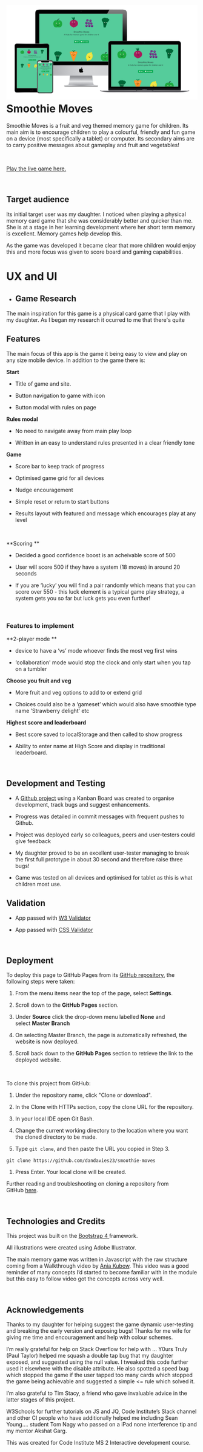 ![Mock=up](assets/images/readmeimages/mockup.png)
Smoothie Moves
==============

Smoothie Moves is a fruit and veg themed memory game for children. Its main aim is to encourage children to play a colourful, friendly and fun game on a device (most specifically a tablet) or computer. Its secondary aims are to carry positive messages about gameplay and fruit and vegetables!

 

[Play the live game here.](https://dandavies23.github.io/smoothie-moves/)

 

Target audience
---------------

Its initial target user was my daughter. I noticed when playing a physical memory card game that she was considerably better and quicker than me. She is at a stage in her learning development where her short term memory is excellent. Memory games help develop this.

As the game was developed it became clear that more children would enjoy this and more focus was given to score board and gaming capabilities. 


# UX and UI

* ## Game Research

The main inspiration for this game is a physical card game that I play with my daughter. As I began my research it ocurred to me that there's quite 
 

Features
--------

The main focus of this app is the game it being easy to view and play on any size mobile device. In addition to the game there is:

**Start**

-   Title of game and site. 

-   Button navigation to game with icon

-   Button modal with rules on page

**Rules modal**

-   No need to navigate away from main play loop

-   Written in an easy to understand rules presented in a clear friendly tone

**Game**

-   Score bar to keep track of progress

-   Optimised game grid for all devices

-   Nudge encouragement

-   Simple reset or return to start buttons

-   Results layout with featured and message which encourages play at any level

 

**Scoring **

-   Decided a good confidence boost is an acheivable score of 500

-   User will score 500 if they have a system (18 moves) in around 20 seconds

-   If you are ‘lucky’ you will find a pair randomly which means that you can score over 550 - this luck element is a typical game play strategy, a system gets you so far but luck gets you even further!

 

### Features to implement

**2-player mode **

-   device to have a ‘vs’ mode whoever finds the most veg first wins

-   ‘collaboration' mode would stop the clock and only start when you tap on a tumbler

**Choose you fruit and veg**

-   More fruit and veg options to add to or extend grid

-   Choices could also be a ‘gameset’ which would also have smoothie type name ’Strawberry delight’ etc

**Highest score and leaderboard**

-   Best score saved to localStorage and then called to show progress

-   Ability to enter name at High Score and display in traditional leaderboard. 

 

Development and Testing
-----------------------

-   A [Github project](https://github.com/dandavies23/smoothie-moves/projects/1) using a Kanban Board was created to organise development, track bugs and suggest enhancements. 

-   Progress was detailed in commit messages with frequent pushes to Github. 

-   Project was deployed early so colleagues, peers and user-testers could give feedback

-   My daughter proved to be an excellent user-tester managing to break the first full prototype in about 30 second and therefore raise three bugs!

-   Game was tested on all devices and optimised for tablet as this is what children most use. 

Validation
----------

-   App passed with [W3 Validator](https://validator.w3.org/nu/?doc=https%3A%2F%2Fdandavies23.github.io%2Fsmoothie-moves%2F)

-   App passed with [CSS Validator ](https://jigsaw.w3.org/css-validator/validator?uri=https%3A%2F%2Fdandavies23.github.io%2Fsmoothie-moves%2F&profile=css3svg&usermedium=all&warning=1&vextwarning=&lang=en)

 

Deployment 
-----------

To deploy this page to GitHub Pages from its [GitHub repository](https://github.com/dandavies23/smoothie-moves), the following steps were taken:

1.  From the menu items near the top of the page, select **Settings**.

2.  Scroll down to the **GitHub Pages** section.

3.  Under **Source** click the drop-down menu labelled **None** and select **Master Branch**

4.  On selecting Master Branch, the page is automatically refreshed, the website is now deployed.

5.  Scroll back down to the **GitHub Pages** section to retrieve the link to the deployed website.

 

To clone this project from GitHub:

1.  Under the repository name, click "Clone or download".

2.  In the Clone with HTTPs section, copy the clone URL for the repository.

3.  In your local IDE open Git Bash.

4.  Change the current working directory to the location where you want the cloned directory to be made.

5.  Type `git clone`, and then paste the URL you copied in Step 3.

~~~~~~~~~~~~~~~~~~~~~~~~~~~~~~~~~~~~~~~~~~~~~~~~~~~~~~~~~~~~~~~~~~~~~~~~~~~~~~~~
git clone https://github.com/dandavies23/smoothie-moves
~~~~~~~~~~~~~~~~~~~~~~~~~~~~~~~~~~~~~~~~~~~~~~~~~~~~~~~~~~~~~~~~~~~~~~~~~~~~~~~~

1.  Press Enter. Your local clone will be created.

Further reading and troubleshooting on cloning a repository from GitHub [here](https://help.github.com/en/articles/cloning-a-repository).

 

Technologies and Credits
------------------------

This project was built on the [Bootstrap 4 ](https://getbootstrap.com/docs/4.0/getting-started/introduction/)framework. 

All illustrations were created using Adobe Illustrator.

The main memory game was written in Javascript with the raw structure coming from a Walkthrough video by [Ania Kubow](https://www.youtube.com/watch?v=tjyDOHzKN0w). This video was a good reminder of many concepts I’d started to become familiar with in the module but this easy to follow video got the concepts across very well.

 

Acknowledgements
----------------

Thanks to my daughter for helping suggest the game dynamic user-testing and breaking the early version and exposing bugs! Thanks for me wife for giving me time and encouragement and help with colour schemes.

I’m really grateful for help on Stack Overflow for help with … Y0urs Truly (Paul Taylor) helped me squash a double tap bug that my daughter exposed, and suggested using the null value. I tweaked this code further used it elsewhere with the disable attribute. He also spotted a speed bug which stopped the game if the user tapped too many cards which stopped the game being achievable and suggested a simple <= rule which solved it.

I’m also grateful to Tim Stacy, a friend who gave invaluable advice in the latter stages of this project. 

W3Schools for further tutorials on JS and JQ, Code Institute’s Slack channel and other CI people who have additionally helped me including Sean Young…. student Tom Nagy who passed on a iPad none interference tip and my mentor Akshat Garg.

This was created for Code Institute MS 2 Interactive development course. 

 
